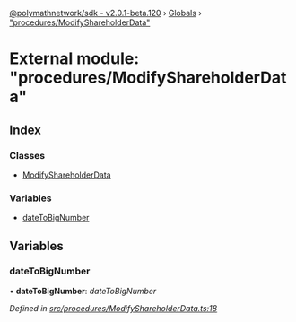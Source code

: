 [@polymathnetwork/sdk - v2.0.1-beta.120](../README.md) › [Globals](../globals.md) › ["procedures/ModifyShareholderData"](_procedures_modifyshareholderdata_.md)

# External module: "procedures/ModifyShareholderData"

## Index

### Classes

- [ModifyShareholderData](../classes/_procedures_modifyshareholderdata_.modifyshareholderdata.md)

### Variables

- [dateToBigNumber](_procedures_modifyshareholderdata_.md#datetobignumber)

## Variables

### dateToBigNumber

• **dateToBigNumber**: _dateToBigNumber_

_Defined in [src/procedures/ModifyShareholderData.ts:18](https://github.com/PolymathNetwork/polymath-sdk/blob/1da5bc5/src/procedures/ModifyShareholderData.ts#L18)_
